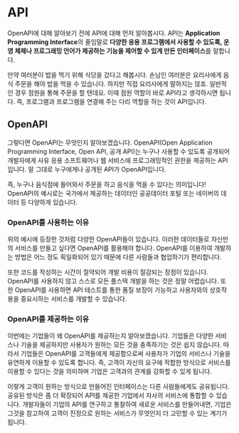 # API

OpenAPI에 대해 알아보기 전에 API에 대해 먼저 알아봅시다. API는 **Application Programming Interface**의 줄임말로 **다양한 응용 프로그램에서 사용할 수 있도록, 운영 체제나 프로그래밍 언어가 제공하는 기능을 제어할 수 있게 만든 인터페이스**를 말합니다.

만약 여러분이 밥을 먹기 위해 식당을 갔다고 해봅시다. 손님인 여러분은 요리사에게 음식 주문을 해야 밥을 먹을 수 있습니다. 하지만 직접 요리사에게 말하지는 않죠. 일반적인 경우 점원을 통해 주문을 할 텐데요. 이때 점원 역할이 바로 API라고 생각하시면 됩니다. 즉, 프로그램과 프로그램을 연결해 주는 다리 역할을 하는 것이 API입니다.

## OpenAPI

그렇다면 OpenAPI는 무엇인지 알아보겠습니다. OpenAPI(Open Application Programming Interface, Open API, 공개 API)는 누구나 사용할 수 있도록 공개되어 개발자에게 사유 응용 소프트웨어나 웹 서비스에 프로그래밍적인 권한을 제공하는 API입니다. 말 그대로 누구에게나 공개된 API가 OpenAPI입니다.

즉, 누구나 음식점에 들어와서 주문을 하고 음식을 먹을 수 있다는 의미입니다! OpenAPI의 예시로는 국가에서 제공하는 데이터인 공공데이터 포털 또는 네이버의 데이터 등 다양하게 있습니다.

### OpenAPI를 사용하는 이유

위의 예시에 등장한 것처럼 다양한 OpenAPI들이 있습니다. 이러한 데이터들로 자신만의 서비스를 만들고 싶다면 OpenAPI를 활용해야 합니다. OpenAPI를 이용하여 개발하는 방법은 어느 정도 획일화되어 있기 때문에 다른 사람들과 협업하기가 편리합니다. 

또한 코드를 작성하는 시간이 절약되어 개발 비용이 절감되는 장점이 있습니다. OpenAPI를 사용하지 않고 스스로 모든 풀스택 개발을 하는 것은 정말 어렵습니다. 또한 OpenAPI를 사용하면 API 테스트를 통한 품질 보장이 가능하고 사용자와의 상호작용을 중요시하는 서비스를 개발할 수 있습니다.

### OpenAPI를 제공하는 이유

이번에는 기업들이 왜 OpenAPI를 제공하는지 알아보겠습니다. 기업들은 다양한 서비스나 기술을 제공하지만 사용자가 원하는 모든 것을 충족하기는 것은 쉽지 않습니다. 따라서 기업들은 OpenAPI를 고객들에게 제공함으로써 사용자가 기업의 서비스나 기술을 유연하게 이용할 수 있도록 합니다. 즉, 고객이 자신의 요구에 적합한 방식으로 서비스를 이용할 수 있다는 것을 의미하며 기업은 고객과의 관계를 강화할 수 있게 됩니다.

이렇게 고객이 원하는 방식으로 만들어진 인터페이스는 다른 사람들에게도 공유됩니다. 공유된 방식은 좀 더 확장되어 API를 제공한 기업에서 자사의 서비스에 통합할 수 있습니다. 개발자들이 기업의 API를 연구하고 통찰하여 새로운 서비스를 만들어내면, 기업은 그것을 참고하여 고객이 진정으로 원하는 서비스가 무엇인지 더 고민할 수 있는 계기가 됩니다.

